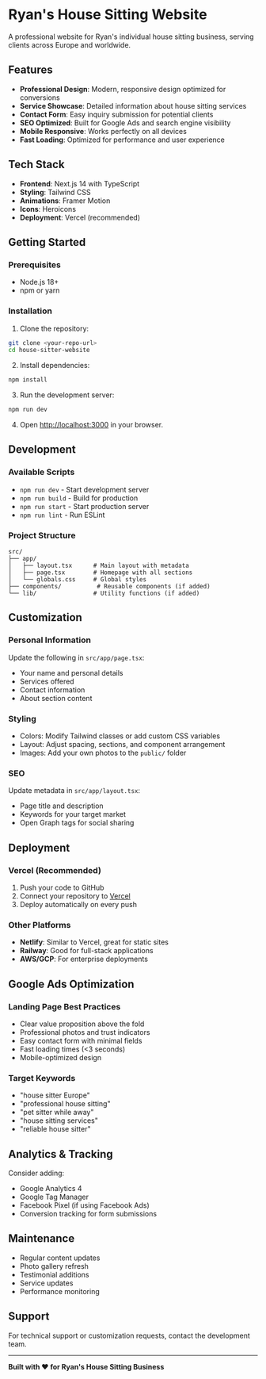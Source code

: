 # Ryan's House Sitting Website

A professional website for Ryan's individual house sitting business, serving clients across Europe and worldwide.

## Features

- **Professional Design**: Modern, responsive design optimized for conversions
- **Service Showcase**: Detailed information about house sitting services
- **Contact Form**: Easy inquiry submission for potential clients
- **SEO Optimized**: Built for Google Ads and search engine visibility
- **Mobile Responsive**: Works perfectly on all devices
- **Fast Loading**: Optimized for performance and user experience

## Tech Stack

- **Frontend**: Next.js 14 with TypeScript
- **Styling**: Tailwind CSS
- **Animations**: Framer Motion
- **Icons**: Heroicons
- **Deployment**: Vercel (recommended)

## Getting Started

### Prerequisites

- Node.js 18+ 
- npm or yarn

### Installation

1. Clone the repository:
```bash
git clone <your-repo-url>
cd house-sitter-website
```

2. Install dependencies:
```bash
npm install
```

3. Run the development server:
```bash
npm run dev
```

4. Open [http://localhost:3000](http://localhost:3000) in your browser.

## Development

### Available Scripts

- `npm run dev` - Start development server
- `npm run build` - Build for production
- `npm run start` - Start production server
- `npm run lint` - Run ESLint

### Project Structure

```
src/
├── app/
│   ├── layout.tsx      # Main layout with metadata
│   ├── page.tsx        # Homepage with all sections
│   └── globals.css     # Global styles
├── components/          # Reusable components (if added)
└── lib/                # Utility functions (if added)
```

## Customization

### Personal Information
Update the following in `src/app/page.tsx`:
- Your name and personal details
- Services offered
- Contact information
- About section content

### Styling
- Colors: Modify Tailwind classes or add custom CSS variables
- Layout: Adjust spacing, sections, and component arrangement
- Images: Add your own photos to the `public/` folder

### SEO
Update metadata in `src/app/layout.tsx`:
- Page title and description
- Keywords for your target market
- Open Graph tags for social sharing

## Deployment

### Vercel (Recommended)

1. Push your code to GitHub
2. Connect your repository to [Vercel](https://vercel.com)
3. Deploy automatically on every push

### Other Platforms

- **Netlify**: Similar to Vercel, great for static sites
- **Railway**: Good for full-stack applications
- **AWS/GCP**: For enterprise deployments

## Google Ads Optimization

### Landing Page Best Practices
- Clear value proposition above the fold
- Professional photos and trust indicators
- Easy contact form with minimal fields
- Fast loading times (<3 seconds)
- Mobile-optimized design

### Target Keywords
- "house sitter Europe"
- "professional house sitting"
- "pet sitter while away"
- "house sitting services"
- "reliable house sitter"

## Analytics & Tracking

Consider adding:
- Google Analytics 4
- Google Tag Manager
- Facebook Pixel (if using Facebook Ads)
- Conversion tracking for form submissions

## Maintenance

- Regular content updates
- Photo gallery refresh
- Testimonial additions
- Service updates
- Performance monitoring

## Support

For technical support or customization requests, contact the development team.

---

**Built with ❤️ for Ryan's House Sitting Business**
